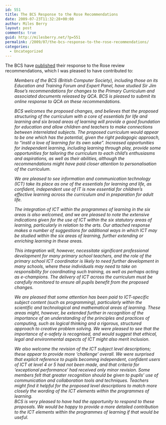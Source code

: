 ```yaml
---
id: 551
title: The BCS Response to the Rose Recommendations
date: 2009-07-23T11:32:28+00:00
author: Miles Berry
layout: post 
comments: true
guid: http://milesberry.net/?p=551
permalink: /2009/07/the-bcs-response-to-the-rose-recommendations/
categories:
  - Uncategorized
---
```

The BCS have [published](http://www.bcs.org/upload/pdf/qca-coverletter.pdf) their response to the Rose review recommendations, which I was pleased to have contributed to:

<p style="padding-left: 30px;">
  <em>Members of the BCS (British Computer Society), including those on its Education and Training Forum and Expert Panel, have studied Sir Jim Rose’s recommendations for changes to the Primary Curriculum and associated documents released by QCA. BCS is pleased to submit its online response to QCA on these recommendations.<!--more--></em>
</p>

<p style="padding-left: 30px;">
  <em>BCS welcomes the proposed changes, and believes that the proposed structuring of the curriculum with a core of essentials for life and learning and six broad areas of learning will provide a good foundation for education and allow children and teachers to make connections between interrelated subjects. The proposed curriculum would appear to be one which has the potential, given the right pedagogic approach, to “instil a love of learning for its own sake”. Increased opportunities for independent learning, including learning through play, provide some opportunities for tailoring the curriculum to each child’s enthusiasms and aspirations, as well as their abilities, although the recommendations might have paid closer attention to personalisation of the curriculum.</em>
</p>

<p style="padding-left: 30px;">
  <em>We are pleased to see information and communication technology (ICT) take its place as one of the essentials for learning and life, as confident, independent use of IT is now essential for children’s effective learning across the curriculum and in preparation for adult life.</em>
</p>

<p style="padding-left: 30px;">
  <em>The integration of ICT within the programmes of learning in the six areas is also welcomed, and we are pleased to note the extensive indications given for the use of ICT within the six statutory areas of learning, particularly in relation to the arts. Our attached response makes a number of suggestions for additional ways in which ICT may be studied within the six areas of learning, further extending or enriching learning in these areas.</em>
</p>

<p style="padding-left: 30px;">
  <em>This integration will, however, necessitate significant professional development for many primary school teachers, and the role of the primary school ICT coordinator is likely to need further development in many schools, where these individuals may need to take on responsibility for coordinating such training, as well as perhaps acting as e-champions. The delivery of ICT across the curriculum must be carefully monitored to ensure all pupils benefit from the proposed changes.</em>
</p>

<p style="padding-left: 30px;">
  <em>We are pleased that some attention has been paid to ICT-specific subject content (such as programming), particularly within the scientific and technological and mathematical areas of learning. These areas might, however, be extended further in recognition of the importance of an understanding of the principles and practices of computing, such as logical thinking and a rigorous, structured approach to creative problem solving. We were pleased to see that the importance of e-safety is recognised, and would suggest that ethical, legal and environmental aspects of ICT might also merit inclusion.</em>
</p>

<p style="padding-left: 30px;">
  <em>We also welcome the revision of the ICT subject level descriptions; these appear to provide more ‘challenge’ overall. We were surprised that explicit reference to pupils becoming independent, confident users of ICT at level 4 or 5 had not been made, and that criteria for ‘exceptional performance’ had received only minor revision. Some members felt that greater recognition should be given to pupils’ use of communication and collaboration tools and techniques. Teachers might find it helpful for the proposed level descriptions to match more closely the wording of the ICT elements within the programmes of learning.<br /> BCS is very pleased to have had the opportunity to respond to these proposals. We would be happy to provide a more detailed contribution to the ICT elements within the programmes of learning if that would be useful.</em>
</p>